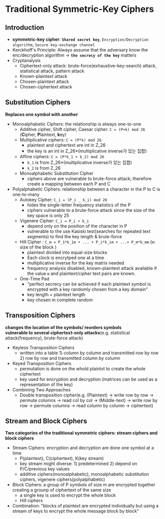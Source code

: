 # Traditional Symmetric-Key Ciphers

## Introduction
- **symmetric-key cipher**: **```Shared secret key```**, ```Encryption/Decryption algorithm```, ```Secure key-exchange channel```
- Kerckhoff's Principle: Always assume that the adversary know the enc/decryption algorithm -> **```the secrecy of the key```** matters
- Cryptanalysis
    - Ciphertext-only attack: brute-force(exhaustive-key-search) attack, statistical attack, pattern attack
    - Known-plaintext attack
    - Chosen-plaintext attack
    - Chosen-ciphertext attack

## Substitution Ciphers
**Replaces one symbol with another**
- Monoalphabetic Ciphers: the relationship is always one-to-one
    - Additive cipher, Shift cipher, Caesar cipher: ```C = (P+k) mod 26``` (**C**ipher,  **P**laintext, **k**ey)
    - Multiplicative ciphers: ```C = (P*k) mod 26```
        - plaintext and ciphertext are int in Z_26
        - the key is an int in Z_26*(multiplicative inverse가 있는 집합)
    - Affine ciphers: ```C = (P*k_1 + k_2) mod 26```
        - ```k_1``` is from Z_26*(multiplicative inverse가 있는 집합)
        - ```k_2``` is from Z_26
    - Monoalphabetic Substitution Cipher
        - ciphers above are vulnerable to brute-force attack; therefore create a mapping between each P and C
- Polyalphabetic Ciphers: relationship between a character in the P to C is one-to-many
    - Autokey Cipher: ```C_i = (P_i _ k_i) mod 26 ```
        - hides the single-letter frequency statistics of the P
        - ciphers vulnerable to a brute-force attack since the size of the key space is only 25
    - Vigenere Cipher: ```C_i = P_i + k_i```
        - depend only on the position of the character in P
        - vulnerable to the use Kasiski test(searches for repeated text segments) to find the key length & brute-force
    - Hill Cipher : ```C_m = P_1*k_1m + ... + P_i*k_im + ...+ P_m*k_mm``` (```m```: size of the block )
        - plaintext divided into equal-size blocks
        - Each clock is encrytped one at a time
        - multiplicative inverse for the key matrix needed
        - frequency analysis disabled, known-plaintext attack available if the value ```m``` and plaintext/cipher text pairs are known.
    - One-Time Pad
        - "perfect secrecy can be achieved if each plaintext symbol is encrypted with a key randomly chosen from a key domain"
        - key length = plaintext length
        - key chosen in complete random

## Transposition Ciphers
**changes the location of the symbols/ reorders symbols** <br>
**vulnerable to several ciphertext-only attacks**(e.g. statistical attack(frequency), brute-force attack)
- Keyless Transposition Ciphers
    - written into a table 1) column by column and transmitted row by row 2) row by row and transmitted column by column
- Keyed Transposition Ciphers
    - permutation is done on the whold plaintxt to create the whole ciphertext
    - key used for encryption and decryption (matrices can be used as a representation of the key)
- Combining Two Approaches
    - Double transposition cipher(e.g. (Plaintext) -> write row by row -> permute columns -> read col by col -> (Middle-text) -> write row by row -> permute columns -> read column by column -> ciphertext)

## Stream and Block Ciphers
**Two categories of the traditional symmetric ciphers: stream ciphers and block ciphers**
- Stream Ciphers: encryption and decryption are done one symbol at a time 
    - P(plaintext), C(ciphertext), K(key stream)
    - key stream might diverse: 1) predetermined 2) depend on P/C/previous key values
    - additive ciphers(monoalphabetic), monoalphabetic substitution ciphers, vigenere ciphers(polyalphabetic) 
- Block Ciphers: a group of P symbols of size m are encrypted together creating a grounp of ciphertext of the same size
    - a single key is used to encrypt the whole block
    - Hill ciphers 
- Combination: "blocks of plaintext are encrypted individually but using a stream of keys to encrypt the whole message block by block"

